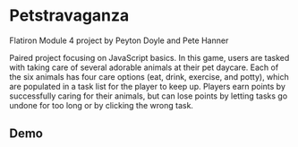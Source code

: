 # Petstravaganza

Flatiron Module 4 project by Peyton Doyle and Pete Hanner

Paired project focusing on JavaScript basics. In this game, users are tasked with taking care of several adorable animals at their pet daycare. Each of the six animals has four care options (eat, drink, exercise, and potty), which are populated in a task list for the player to keep up. Players earn points by successfully caring for their animals, but can lose points by letting tasks go undone for too long or by clicking the wrong task. 



## Demo

